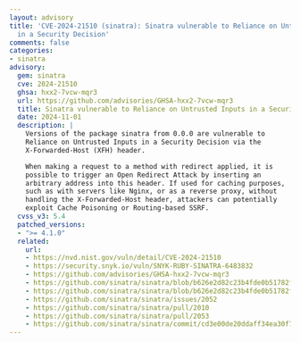 ```yaml
---
layout: advisory
title: 'CVE-2024-21510 (sinatra): Sinatra vulnerable to Reliance on Untrusted Inputs
  in a Security Decision'
comments: false
categories:
- sinatra
advisory:
  gem: sinatra
  cve: 2024-21510
  ghsa: hxx2-7vcw-mqr3
  url: https://github.com/advisories/GHSA-hxx2-7vcw-mqr3
  title: Sinatra vulnerable to Reliance on Untrusted Inputs in a Security Decision
  date: 2024-11-01
  description: |
    Versions of the package sinatra from 0.0.0 are vulnerable to
    Reliance on Untrusted Inputs in a Security Decision via the
    X-Forwarded-Host (XFH) header.

    When making a request to a method with redirect applied, it is
    possible to trigger an Open Redirect Attack by inserting an
    arbitrary address into this header. If used for caching purposes,
    such as with servers like Nginx, or as a reverse proxy, without
    handling the X-Forwarded-Host header, attackers can potentially
    exploit Cache Poisoning or Routing-based SSRF.
  cvss_v3: 5.4
  patched_versions:
  - ">= 4.1.0"
  related:
    url:
    - https://nvd.nist.gov/vuln/detail/CVE-2024-21510
    - https://security.snyk.io/vuln/SNYK-RUBY-SINATRA-6483832
    - https://github.com/advisories/GHSA-hxx2-7vcw-mqr3
    - https://github.com/sinatra/sinatra/blob/b626e2d82c23b4fde0b51782fd32ca27ccde1d1a/lib/sinatra/base.rb#L319
    - https://github.com/sinatra/sinatra/blob/b626e2d82c23b4fde0b51782fd32ca27ccde1d1a/lib/sinatra/base.rb#L323C1-L343C17
    - https://github.com/sinatra/sinatra/issues/2052
    - https://github.com/sinatra/sinatra/pull/2010
    - https://github.com/sinatra/sinatra/pull/2053
    - https://github.com/sinatra/sinatra/commit/cd3e00de20ddaff34ea30f7a74a7b9dad189d1d8
---
```


